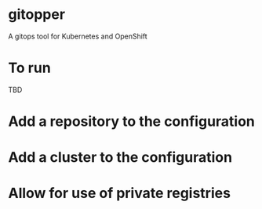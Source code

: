 # gitopper
A gitops tool for Kubernetes and OpenShift

# To run
TBD

# Add a repository to the configuration

# Add a cluster to the configuration

# Allow for use of private registries
